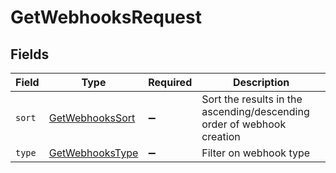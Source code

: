 # GetWebhooksRequest


## Fields

| Field                                                                  | Type                                                                   | Required                                                               | Description                                                            |
| ---------------------------------------------------------------------- | ---------------------------------------------------------------------- | ---------------------------------------------------------------------- | ---------------------------------------------------------------------- |
| `sort`                                                                 | [GetWebhooksSort](../../models/operations/getwebhookssort.md)          | :heavy_minus_sign:                                                     | Sort the results in the ascending/descending order of webhook creation |
| `type`                                                                 | [GetWebhooksType](../../models/operations/getwebhookstype.md)          | :heavy_minus_sign:                                                     | Filter on webhook type                                                 |